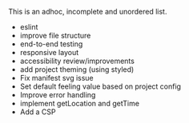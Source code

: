 This is an adhoc, incomplete and unordered list.

- eslint
- improve file structure
- end-to-end testing
- responsive layout
- accessibility review/improvements
- add project theming (using styled)
- Fix manifest svg issue
- Set default feeling value based on project config
- Improve error handling
- implement getLocation and getTime
- Add a CSP